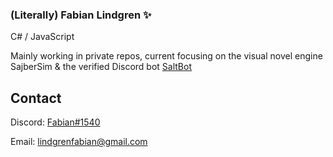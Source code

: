 ### (Literally) Fabian Lindgren ✨

C# / JavaScript

Mainly working in private repos, current focusing on the visual novel engine SajberSim & the verified Discord bot [SaltBot](https://discord.bots.gg/bots/539453930313351168)

## Contact
Discord: [Fabian#1540](https://discordapp.com/users/211521218896068609)

Email: lindgrenfabian@gmail.com
